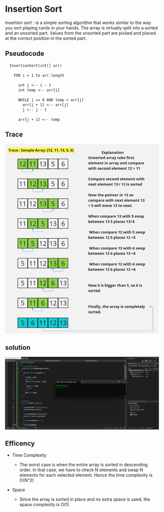 # Insertion Sort

Insertion sort : is a simple sorting algorithm that works similar to the way you sort playing cards in your hands. The array is virtually split into a sorted and an unsorted part. Values from the unsorted part are picked and placed at the correct position in the sorted part.

## Pseudocode

```
  InsertionSort(int[] arr)

    FOR i = 1 to arr.length

      int j <-- i - 1
      int temp <-- arr[i]

      WHILE j >= 0 AND temp < arr[j]
        arr[j + 1] <-- arr[j]
        j <-- j - 1

      arr[j + 1] <-- temp
```

## Trace
![CC26Tracing](./CC26Tracing.jpg)

## solution
![CC26](./CC26.png)

## Efficency

- Time Complexity 
    
    - The worst case is when the entire array is sorted in descending order. In that case, we have to check N elements and swap N elements for each selected element. Hence the time complexity is O(N^2)

- Space 

    - Since the array is sorted in place and no extra space is used, the space complexity is O(1)